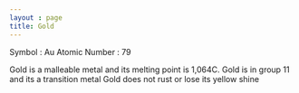 ```yaml
---
layout : page
title: Gold
---
```


Symbol : Au
Atomic Number : 79

Gold is a malleable metal and its melting point is 1,064C. 
Gold is in group 11 and its a transition metal 
Gold does not rust or lose its yellow shine